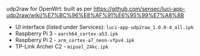udp2raw for OpenWrt: built as per https://github.com/sensec/luci-app-udp2raw/wiki/%E7%BC%96%E8%AF%91%E6%95%99%E7%A8%8B


- UI interface (listed under Services): `luci-app-udp2raw_1.0.0-4_all.ipk`
- Raspberry Pi 3 - `aarch64_cortex-a53.ipk`
- Raspberry Pi 2 - `arm_cortex-a7_neon-vfpv4.ipk`
- TP-Link Archer C2 - `mipsel_24kc.ipk`

